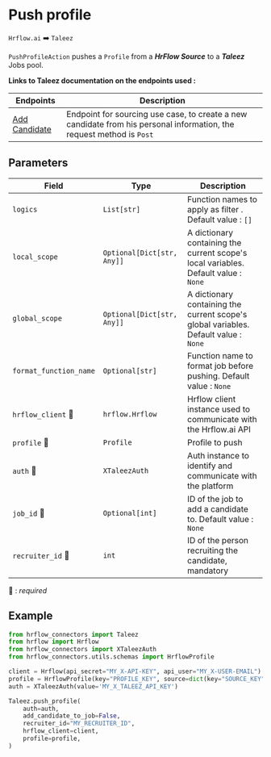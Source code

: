# Push profile

`Hrflow.ai` :arrow_right: `Taleez`

`PushProfileAction` pushes a `Profile` from a ***HrFlow Source*** to a ***Taleez*** Jobs pool.

**Links to Taleez documentation on the endpoints used :**

| Endpoints | Description |
| --------- | ----------- |
| [Add Candidate](https://api.taleez.com/swagger-ui/index.html?configUrl=/openapi.json/swagger-config#/candidates/create_1) | Endpoint for sourcing use case, to create a new candidate from his personal information, the request method is `Post` |
## Parameters

| Field | Type | Description |
| ----- | ---- | ----------- |
| `logics`  | `List[str]` | Function names to apply as filter . Default value : `[]`        |
| `local_scope`  | `Optional[Dict[str, Any]]` | A dictionary containing the current scope's local variables. Default value : `None`        |
| `global_scope`  | `Optional[Dict[str, Any]]` | A dictionary containing the current scope's global variables. Default value : `None`       |
| `format_function_name`  | `Optional[str]` | Function name to format job before pushing. Default value : `None`        |
| `hrflow_client` :red_circle: | `hrflow.Hrflow` | Hrflow client instance used to communicate with the Hrflow.ai API        |
| `profile` :red_circle: | `Profile` | Profile to push        |
| `auth` :red_circle: | `XTaleezAuth` | Auth instance to identify and communicate with the platform        |
| `job_id` :red_circle: | `Optional[int]` | ID of the job to add a candidate to. Default value : `None` |
| `recruiter_id` :red_circle: | `int` | ID of the person recruiting the candidate, mandatory|


:red_circle: : *required* 

## Example

```python
from hrflow_connectors import Taleez
from hrflow import Hrflow
from hrflow_connectors import XTaleezAuth
from hrflow_connectors.utils.schemas import HrflowProfile

client = Hrflow(api_secret="MY_X-API-KEY", api_user="MY_X-USER-EMAIL")
profile = HrflowProfile(key="PROFILE_KEY", source=dict(key="SOURCE_KEY"))
auth = XTaleezAuth(value='MY_X_TALEEZ_API_KEY')

Taleez.push_profile(
    auth=auth,
    add_candidate_to_job=False,
    recruiter_id="MY_RECRUITER_ID",
    hrflow_client=client,
    profile=profile,
)
```